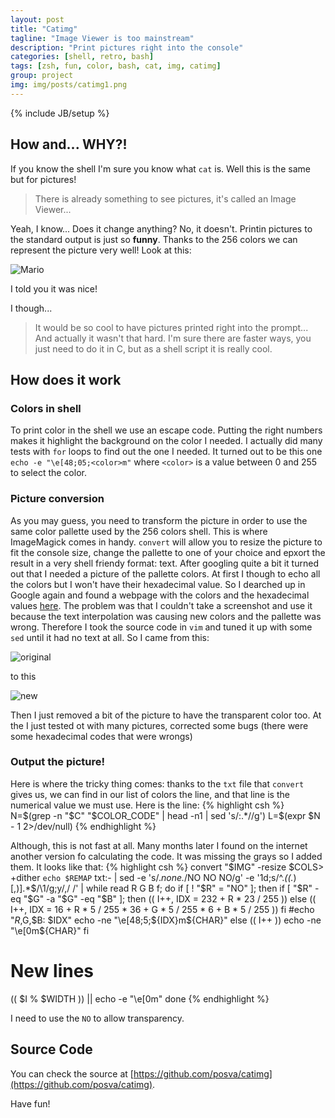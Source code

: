 ```yaml
---
layout: post
title: "Catimg"
tagline: "Image Viewer is too mainstream"
description: "Print pictures right into the console"
categories: [shell, retro, bash]
tags: [zsh, fun, color, bash, cat, img, catimg]
group: project
img: img/posts/catimg1.png
---
```

{% include JB/setup %}

## How and... WHY?!
If you know the shell I'm sure you know what `cat` is. Well this is the same but for pictures!
>There is already something to see pictures, it's called an Image Viewer...

Yeah, I know... Does it change anything? No, it doesn't. Printin pictures to the standard output is just so __funny__.
Thanks to the 256 colors we can represent the picture very well! Look at this:

![Mario]({{BASE_PATH}}/img/posts/catimg1.png)

I told you it was nice!

I though...
>It would be so cool to have pictures printed right into the prompt...
And actually it wasn't that hard. I'm sure there are faster ways, you just need to do it in C, but as a shell script it is really cool.

## How does it work
### Colors in shell
To print color in the shell we use an escape code. Putting the right numbers makes it highlight the background on the color I needed.
I actually did many tests with `for` loops to find out the one I needed. It turned out to be this one `echo -e "\e[48;05;<color>m"` where `<color>` is a value between 0 and 255 to select the color.

### Picture conversion
As you may guess, you need to transform the picture in order to use the same color pallette used by the 256 colors shell. This is where ImageMagick comes in handy. `convert` will allow you to resize the picture to fit the console size, change the pallette to one of your choice and epxort the result in a very shell friendy format: text.
After googling quite a bit it turned out that I needed a picture of the pallette colors. At first I though to echo all the colors but I won't have their hexadecimal value. So I dearched up in Google again and found a webpage with the colors and the hexadecimal values [here](http://www.calmar.ws/vim/256-xterm-24bit-rgb-color-chart.html). The problem was that I couldn't take a screenshot and use it because the text interpolation was causing new colors and the pallette was wrong. Therefore I took the source code in `vim` and tuned it up with some `sed` until it had no text at all. So I came from this:

![original]({{BASE_PATH}}/img/posts/catimg2.png)

to this

![new]({{BASE_PATH}}/img/posts/catimg3.png)

Then I just removed a bit of the picture to have the transparent color too.
At the I just tested ot with many pictures, corrected some bugs (there were some hexadecimal codes that were wrongs)

### Output the picture!
Here is where the tricky thing comes: thanks to the `txt` file that `convert` gives us, we can find in our list of colors the line, and that line is the numerical value we must use. Here is the line:
{% highlight csh %}
N=$(grep -n "$C" "$COLOR_CODE" | head -n1 | sed 's/:.*//g')
L=$(expr $N - 1 2>/dev/null)
{% endhighlight %}

Although, this is not fast at all. Many months later I found on the internet another version fo calculating the code.
It was missing the grays so I added them. It looks like that:
{% highlight csh %}
convert "$IMG" -resize $COLS\> +dither `echo $REMAP` txt:- |
sed -e 's/.*none.*/NO NO NO/g' -e '1d;s/^.*(\(.*\)[,)].*$/\1/g;y/,/ /' |
while read R G B f; do
  if [ ! "$R" = "NO" ]; then
    if [ "$R" -eq "$G" -a "$G" -eq "$B" ]; then
      ((
      I++,
      IDX = 232 + R * 23 / 255
      ))
    else
      ((
      I++,
      IDX = 16
      + R * 5 / 255 * 36
      + G * 5 / 255 * 6
      + B * 5 / 255
      ))
    fi
    #echo "$R,$G,$B: $IDX"
    echo -ne "\e[48;5;${IDX}m${CHAR}"
  else
    (( I++ ))
    echo -ne "\e[0m${CHAR}"
  fi
  # New lines
  (( $I % $WIDTH )) || echo -e "\e[0m"
done
{% endhighlight %}

I need to use the `NO`  to allow transparency.


## Source Code
You can check the source at [https://github.com/posva/catimg](https://github.com/posva/catimg).

Have fun!
